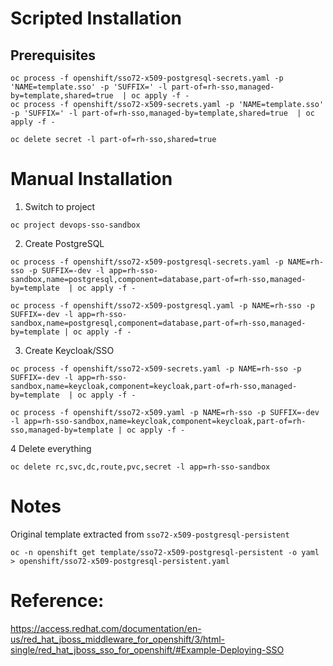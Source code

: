 # Scripted Installation

## Prerequisites
```
oc process -f openshift/sso72-x509-postgresql-secrets.yaml -p 'NAME=template.sso' -p 'SUFFIX=' -l part-of=rh-sso,managed-by=template,shared=true  | oc apply -f -
oc process -f openshift/sso72-x509-secrets.yaml -p 'NAME=template.sso' -p 'SUFFIX=' -l part-of=rh-sso,managed-by=template,shared=true  | oc apply -f -

oc delete secret -l part-of=rh-sso,shared=true

```
# Manual Installation

1. Switch to project
```
oc project devops-sso-sandbox
```

2. Create PostgreSQL
```
oc process -f openshift/sso72-x509-postgresql-secrets.yaml -p NAME=rh-sso -p SUFFIX=-dev -l app=rh-sso-sandbox,name=postgresql,component=database,part-of=rh-sso,managed-by=template  | oc apply -f -

oc process -f openshift/sso72-x509-postgresql.yaml -p NAME=rh-sso -p SUFFIX=-dev -l app=rh-sso-sandbox,name=postgresql,component=database,part-of=rh-sso,managed-by=template | oc apply -f -
```
3. Create Keycloak/SSO
```
oc process -f openshift/sso72-x509-secrets.yaml -p NAME=rh-sso -p SUFFIX=-dev -l app=rh-sso-sandbox,name=keycloak,component=keycloak,part-of=rh-sso,managed-by=template  | oc apply -f -

oc process -f openshift/sso72-x509.yaml -p NAME=rh-sso -p SUFFIX=-dev -l app=rh-sso-sandbox,name=keycloak,component=keycloak,part-of=rh-sso,managed-by=template | oc apply -f -
```
4 Delete everything
```
oc delete rc,svc,dc,route,pvc,secret -l app=rh-sso-sandbox
```

# Notes
Original template extracted from `sso72-x509-postgresql-persistent`
```
oc -n openshift get template/sso72-x509-postgresql-persistent -o yaml > openshift/sso72-x509-postgresql-persistent.yaml
```

# Reference:

https://access.redhat.com/documentation/en-us/red_hat_jboss_middleware_for_openshift/3/html-single/red_hat_jboss_sso_for_openshift/#Example-Deploying-SSO
